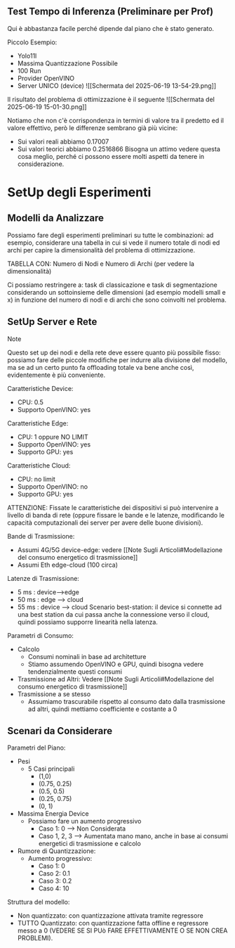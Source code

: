 
## Test Tempo di Inferenza (Preliminare per Prof)
Qui è abbastanza facile perché dipende dal piano che è stato generato.

Piccolo Esempio:
- Yolo11l
- Massima Quantizzazione Possibile
- 100 Run
- Provider OpenVINO
- Server UNICO (device)
![[Schermata del 2025-06-19 13-54-29.png]]

Il risultato del problema di ottimizzazione è il seguente
![[Schermata del 2025-06-19 15-01-30.png]]

Notiamo che non c'è corrispondenza in termini di valore tra il predetto ed il valore effettivo, però le differenze sembrano già più vicine:
- Sui valori reali abbiamo 0.17007
- Sui valori teorici abbiamo 0.2516866
Bisogna un attimo vedere questa cosa meglio, perché ci possono essere molti aspetti da tenere in considerazione.

# SetUp degli Esperimenti

## Modelli da Analizzare
Possiamo fare degli esperimenti preliminari su tutte le combinazioni: ad esempio, considerare una tabella in cui si vede il numero totale di nodi ed archi per capire la dimensionalità del problema di ottimizzazione.

TABELLA CON: Numero di Nodi e Numero di Archi (per vedere la dimensionalità)

Ci possiamo restringere a: task di classicazione e task di segmentazione considerando un sottoinsieme delle dimensioni (ad esempio modelli small e x) in funzione del numero di nodi e di archi che sono coinvolti nel problema.


## SetUp Server e Rete


> [!NOTE] 
> Questo set up dei nodi e della rete deve essere quanto più possibile fisso: possiamo fare delle piccole modifiche per indurre alla divisione del modello, ma se ad un certo punto fa offloading totale va bene anche così, evidentemente è più conveniente.


Caratteristiche Device:
- CPU: 0.5
- Supporto OpenVINO: yes

Caratteristiche Edge:
- CPU: 1 oppure NO LIMIT
- Supporto OpenVINO: yes
- Supporto GPU: yes

Caratteristiche Cloud:
- CPU: no limit
- Supporto OpenVINO: no
- Supporto GPU: yes

ATTENZIONE: Fissate le caratteristiche dei dispositivi si può intervenire a livello di banda di rete (oppure fissare le bande e le latenze, modificando le capacità computazionali dei server per avere delle buone divisioni).

Bande di Trasmissione:
- Assumi 4G/5G device-edge: vedere [[Note Sugli Articoli#Modellazione del consumo energetico di trasmissione]]
- Assumi Eth edge-cloud (100 circa)

Latenze di Trasmissione:
- 5 ms : device-->edge
- 50 ms : edge --> cloud
- 55 ms : device --> cloud
Scenario best-station: il device si connette ad una best station da cui passa anche la connessione verso il cloud, quindi possiamo supporre linearità nella latenza.

Parametri di Consumo:
- Calcolo
	- Consumi nominali in base ad architetture
	- Stiamo assumendo OpenVINO e GPU, quindi bisogna vedere tendenzialmente questi consumi
- Trasmissione ad Altri: Vedere [[Note Sugli Articoli#Modellazione del consumo energetico di trasmissione]]
- Trasmissione a se stesso
	- Assumiamo trascurabile rispetto al consumo dato dalla trasmissione ad altri, quindi mettiamo coefficiente e costante a 0

## Scenari da Considerare

Parametri del Piano:
- Pesi
	- 5 Casi principali
		- (1,0)
		- (0.75, 0.25)
		- (0.5, 0.5)
		- (0.25, 0.75)
		- (0, 1)
- Massima Energia Device
	- Possiamo fare un aumento progressivo
		- Caso 1: 0 --> Non Considerata
		- Caso 1, 2, 3 --> Aumentata mano mano, anche in base ai consumi energetici di trasmissione e calcolo
- Rumore di Quantizzazione:
	- Aumento progressivo:
		- Caso 1: 0
		- Caso 2: 0.1
		- Caso 3: 0.2
		- Caso 4: 10

Struttura del modello:
- Non quantizzato: con quantizzazione attivata tramite regressore
- TUTTO Quantizzato: con quantizzazione fatta offline e regressore messo a 0 (VEDERE SE SI PUò FARE EFFETTIVAMENTE O SE NON CREA PROBLEMI).

